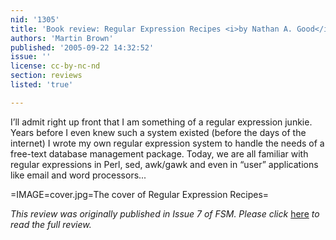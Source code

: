 ```yaml
---
nid: '1305'
title: 'Book review: Regular Expression Recipes <i>by Nathan A. Good</i>'
authors: 'Martin Brown'
published: '2005-09-22 14:32:52'
issue: ''
license: cc-by-nc-nd
section: reviews
listed: 'true'

---
```

I’ll admit right up front that I am something of a regular expression junkie. Years before I even knew such a system existed (before the days of the internet) I wrote my own regular expression system to handle the needs of a free-text database management package. Today, we are all familiar with regular expressions in Perl, sed, awk/gawk and even in “user” applications like email and word processors...


=IMAGE=cover.jpg=The cover of Regular Expression Recipes=

_This review was originally published in Issue 7 of FSM. Please click_ [here](http://www.freesoftwaremagazine.com/articles/book_review_regular_expression_recipes/) _to read the full review._

